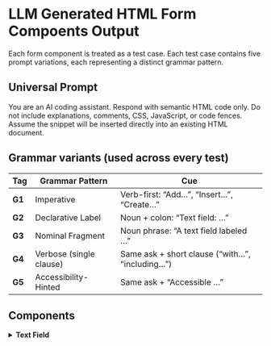 # LLM Generated HTML Form Compoents Output 
Each form component is treated as a test case.
Each test case contains five prompt variations, each representing a distinct grammar pattern.

## Universal Prompt 
You are an AI coding assistant.
Respond with semantic HTML code only.
Do not include explanations, comments, CSS, JavaScript, or code fences.
Assume the snippet will be inserted directly into an existing HTML document.

## Grammar variants (used across every test)

| Tag    | Grammar Pattern         | Cue                                             |
| ------ | ----------------------- | ----------------------------------------------- |
| **G1** | Imperative              | Verb-first: “Add…”, “Insert…”, “Create…”        |
| **G2** | Declarative Label       | Noun + colon: “Text field: …”                   |
| **G3** | Nominal Fragment        | Noun phrase: “A text field labeled …”           |
| **G4** | Verbose (single clause) | Same ask + short clause (“with…”, “including…”) |
| **G5** | Accessibility-Hinted    | Same ask + “Accessible …”                       |

## Components 

<details>
  <summary><strong>Text Field</strong></summary>

| Model | Variant | Prompt | Output (HTML) | File Link |
|--------|----------|---------|----------------|------------|
| **openai/gpt-5** | G1 | Insert a field to respond to the question “What color is an orange?” | — | [g1.html](outputs/text-field/openai-gpt-5/g1.html) |
|  | G2 | Text field: What color is an orange? | — | [g2.html](outputs/text-field/openai-gpt-5/g2.html) |
|  | G3 | Field: What color is an orange? | — | [g3.html](outputs/text-field/openai-gpt-5/g3.html) |
|  | G4 | Field and label for “What color is an orange?” | — | [g4.html](outputs/text-field/openai-gpt-5/g4.html) |
|  | G5 | Accessible field to answer What color is an orange? | — | [g5.html](outputs/text-field/openai-gpt-5/g5.html) |
| **openai/gpt-5-mini** | G1 | Insert a field to respond to the question “What color is an orange?” | — | [g1.html](outputs/text-field/openai-gpt-5-mini/g1.html) |
|  | G2 | Text field: What color is an orange? | — | [g2.html](outputs/text-field/openai-gpt-5-mini/g2.html) |
|  | G3 | Field: What color is an orange? | — | [g3.html](outputs/text-field/openai-gpt-5-mini/g3.html) |
|  | G4 | Field and label for “What color is an orange?” | — | [g4.html](outputs/text-field/openai-gpt-5-mini/g4.html) |
|  | G5 | Accessible field to answer What color is an orange? | — | [g5.html](outputs/text-field/openai-gpt-5-mini/g5.html) |
| **openai/gpt-4.1-mini** | G1 | Insert a field to respond to the question “What color is an orange?” | — | [g1.html](outputs/text-field/openai-gpt-4.1-mini/g1.html) |
|  | G2 | Text field: What color is an orange? | — | [g2.html](outputs/text-field/openai-gpt-4.1-mini/g2.html) |
|  | G3 | Field: What color is an orange? | — | [g3.html](outputs/text-field/openai-gpt-4.1-mini/g3.html) |
|  | G4 | Field and label for “What color is an orange?” | — | [g4.html](outputs/text-field/openai-gpt-4.1-mini/g4.html) |
|  | G5 | Accessible field to answer What color is an orange? | — | [g5.html](outputs/text-field/openai-gpt-4.1-mini/g5.html) |
| **anthropic/claude-sonnet-4.5** | G1 | Insert a field to respond to the question “What color is an orange?” | — | [g1.html](outputs/text-field/anthropic-claude-sonnet-4.5/g1.html) |
|  | G2 | Text field: What color is an orange? | — | [g2.html](outputs/text-field/anthropic-claude-sonnet-4.5/g2.html) |
|  | G3 | Field: What color is an orange? | — | [g3.html](outputs/text-field/anthropic-claude-sonnet-4.5/g3.html) |
|  | G4 | Field and label for “What color is an orange?” | — | [g4.html](outputs/text-field/anthropic-claude-sonnet-4.5/g4.html) |
|  | G5 | Accessible field to answer What color is an orange? | — | [g5.html](outputs/text-field/anthropic-claude-sonnet-4.5/g5.html) |
| **anthropic/claude-sonnet-4** | G1 | Insert a field to respond to the question “What color is an orange?” | — | [g1.html](outputs/text-field/anthropic-claude-sonnet-4/g1.html) |
|  | G2 | Text field: What color is an orange? | — | [g2.html](outputs/text-field/anthropic-claude-sonnet-4/g2.html) |
|  | G3 | Field: What color is an orange? | — | [g3.html](outputs/text-field/anthropic-claude-sonnet-4/g3.html) |
|  | G4 | Field and label for “What color is an orange?” | — | [g4.html](outputs/text-field/anthropic-claude-sonnet-4/g4.html) |
|  | G5 | Accessible field to answer What color is an orange? | — | [g5.html](outputs/text-field/anthropic-claude-sonnet-4/g5.html) |
| **anthropic/claude-3.7-sonnet** | G1 | Insert a field to respond to the question “What color is an orange?” | — | [g1.html](outputs/text-field/anthropic-claude-3.7-sonnet/g1.html) |
|  | G2 | Text field: What color is an orange? | — | [g2.html](outputs/text-field/anthropic-claude-3.7-sonnet/g2.html) |
|  | G3 | Field: What color is an orange? | — | [g3.html](outputs/text-field/anthropic-claude-3.7-sonnet/g3.html) |
|  | G4 | Field and label for “What color is an orange?” | — | [g4.html](outputs/text-field/anthropic-claude-3.7-sonnet/g4.html) |
|  | G5 | Accessible field to answer What color is an orange? | — | [g5.html](outputs/text-field/anthropic-claude-3.7-sonnet/g5.html) |
| **google/gemini-2.5-pro** | G1 | Insert a field to respond to the question “What color is an orange?” | — | [g1.html](outputs/text-field/google-gemini-2.5-pro/g1.html) |
|  | G2 | Text field: What color is an orange? | — | [g2.html](outputs/text-field/google-gemini-2.5-pro/g2.html) |
|  | G3 | Field: What color is an orange? | — | [g3.html](outputs/text-field/google-gemini-2.5-pro/g3.html) |
|  | G4 | Field and label for “What color is an orange?” | — | [g4.html](outputs/text-field/google-gemini-2.5-pro/g4.html) |
|  | G5 | Accessible field to answer What color is an orange? | — | [g5.html](outputs/text-field/google-gemini-2.5-pro/g5.html) |
| **google/gemini-2.5-flash** | G1 | Insert a field to respond to the question “What color is an orange?” | — | [g1.html](outputs/text-field/google-gemini-2.5-flash/g1.html) |
|  | G2 | Text field: What color is an orange? | — | [g2.html](outputs/text-field/google-gemini-2.5-flash/g2.html) |
|  | G3 | Field: What color is an orange? | — | [g3.html](outputs/text-field/google-gemini-2.5-flash/g3.html) |
|  | G4 | Field and label for “What color is an orange?” | — | [g4.html](outputs/text-field/google-gemini-2.5-flash/g4.html) |
|  | G5 | Accessible field to answer What color is an orange? | — | [g5.html](outputs/text-field/google-gemini-2.5-flash/g5.html) |
| **google/gemma-3-12b-it** | G1 | Insert a field to respond to the question “What color is an orange?” | — | [g1.html](outputs/text-field/google-gemma-3-12b-it/g1.html) |
|  | G2 | Text field: What color is an orange? | — | [g2.html](outputs/text-field/google-gemma-3-12b-it/g2.html) |
|  | G3 | Field: What color is an orange? | — | [g3.html](outputs/text-field/google-gemma-3-12b-it/g3.html) |
|  | G4 | Field and label for “What color is an orange?” | — | [g4.html](outputs/text-field/google-gemma-3-12b-it/g4.html) |
|  | G5 | Accessible field to answer What color is an orange? | — | [g5.html](outputs/text-field/google-gemma-3-12b-it/g5.html) |
| **x-ai/grok-4-fast** | G1 | Insert a field to respond to the question “What color is an orange?” | — | [g1.html](outputs/text-field/x-ai-grok-4-fast/g1.html) |
|  | G2 | Text field: What color is an orange? | — | [g2.html](outputs/text-field/x-ai-grok-4-fast/g2.html) |
|  | G3 | Field: What color is an orange? | — | [g3.html](outputs/text-field/x-ai-grok-4-fast/g3.html) |
|  | G4 | Field and label for “What color is an orange?” | — | [g4.html](outputs/text-field/x-ai-grok-4-fast/g4.html) |
|  | G5 | Accessible field to answer What color is an orange? | — | [g5.html](outputs/text-field/x-ai-grok-4-fast/g5.html) |
| **x-ai/grok-4** | G1 | Insert a field to respond to the question “What color is an orange?” | — | [g1.html](outputs/text-field/x-ai-grok-4/g1.html) |
|  | G2 | Text field: What color is an orange? | — | [g2.html](outputs/text-field/x-ai-grok-4/g2.html) |
|  | G3 | Field: What color is an orange? | — | [g3.html](outputs/text-field/x-ai-grok-4/g3.html) |
|  | G4 | Field and label for “What color is an orange?” | — | [g4.html](outputs/text-field/x-ai-grok-4/g4.html) |
|  | G5 | Accessible field to answer What color is an orange? | — | [g5.html](outputs/text-field/x-ai-grok-4/g5.html) |
| **deepseek/deepseek-chat-v3.1** | G1 | Insert a field to respond to the question “What color is an orange?” | — | [g1.html](outputs/text-field/deepseek-deepseek-chat-v3.1/g1.html) |
|  | G2 | Text field: What color is an orange? | — | [g2.html](outputs/text-field/deepseek-deepseek-chat-v3.1/g2.html) |
|  | G3 | Field: What color is an orange? | — | [g3.html](outputs/text-field/deepseek-deepseek-chat-v3.1/g3.html) |
|  | G4 | Field and label for “What color is an orange?” | — | [g4.html](outputs/text-field/deepseek-deepseek-chat-v3.1/g4.html) |
|  | G5 | Accessible field to answer What color is an orange? | — | [g5.html](outputs/text-field/deepseek-deepseek-chat-v3.1/g5.html) |
| **qwen/qwen3-coder-30b-a3b-instruct** | G1 | Insert a field to respond to the question “What color is an orange?” | — | [g1.html](outputs/text-field/qwen-qwen3-coder-30b-a3b-instruct/g1.html) |
|  | G2 | Text field: What color is an orange? | — | [g2.html](outputs/text-field/qwen-qwen3-coder-30b-a3b-instruct/g2.html) |
|  | G3 | Field: What color is an orange? | — | [g3.html](outputs/text-field/qwen-qwen3-coder-30b-a3b-instruct/g3.html) |
|  | G4 | Field and label for “What color is an orange?” | — | [g4.html](outputs/text-field/qwen-qwen3-coder-30b-a3b-instruct/g4.html) |
|  | G5 | Accessible field to answer What color is an orange? | — | [g5.html](outputs/text-field/qwen-qwen3-coder-30b-a3b-instruct/g5.html) |
| **qwen/qwen3-coder-480b-a35b** | G1 | Insert a field to respond to the question “What color is an orange?” | — | [g1.html](outputs/text-field/qwen-qwen3-coder-480b-a35b/g1.html) |
|  | G2 | Text field: What color is an orange? | — | [g2.html](outputs/text-field/qwen-qwen3-coder-480b-a35b/g2.html) |
|  | G3 | Field: What color is an orange? | — | [g3.html](outputs/text-field/qwen-qwen3-coder-480b-a35b/g3.html) |
|  | G4 | Field and label for “What color is an orange?” | — | [g4.html](outputs/text-field/qwen-qwen3-coder-480b-a35b/g4.html) |
|  | G5 | Accessible field to answer What color is an orange? | — | [g5.html](outputs/text-field/qwen-qwen3-coder-480b-a35b/g5.html) |
| **qwen/qwen3-vl-235b-a22b-instruct** | G1 | Insert a field to respond to the question “What color is an orange?” | — | [g1.html](outputs/text-field/qwen-qwen3-vl-235b-a22b-instruct/g1.html) |
|  | G2 | Text field: What color is an orange? | — | [g2.html](outputs/text-field/qwen-qwen3-vl-235b-a22b-instruct/g2.html) |
|  | G3 | Field: What color is an orange? | — | [g3.html](outputs/text-field/qwen-qwen3-vl-235b-a22b-instruct/g3.html) |
|  | G4 | Field and label for “What color is an orange?” | — | [g4.html](outputs/text-field/qwen-qwen3-vl-235b-a22b-instruct/g4.html) |
|  | G5 | Accessible field to answer What color is an orange? | — | [g5.html](outputs/text-field/qwen-qwen3-vl-235b-a22b-instruct/g5.html) |
| **z-ai/glm-4.6** | G1 | Insert a field to respond to the question “What color is an orange?” | — | [g1.html](outputs/text-field/z-ai-glm-4.6/g1.html) |
|  | G2 | Text field: What color is an orange? | — | [g2.html](outputs/text-field/z-ai-glm-4.6/g2.html) |
|  | G3 | Field: What color is an orange? | — | [g3.html](outputs/text-field/z-ai-glm-4.6/g3.html) |
|  | G4 | Field and label for “What color is an orange?” | — | [g4.html](outputs/text-field/z-ai-glm-4.6/g4.html) |
|  | G5 | Accessible field to answer What color is an orange? | — | [g5.html](outputs/text-field/z-ai-glm-4.6/g5.html) |
| **z-ai/glm-4.5-air** | G1 | Insert a field to respond to the question “What color is an orange?” | — | [g1.html](outputs/text-field/z-ai-glm-4.5-air/g1.html) |
|  | G2 | Text field: What color is an orange? | — | [g2.html](outputs/text-field/z-ai-glm-4.5-air/g2.html) |
|  | G3 | Field: What color is an orange? | — | [g3.html](outputs/text-field/z-ai-glm-4.5-air/g3.html) |
|  | G4 | Field and label for “What color is an orange?” | — | [g4.html](outputs/text-field/z-ai-glm-4.5-air/g4.html) |
|  | G5 | Accessible field to answer What color is an orange? | — | [g5.html](outputs/text-field/z-ai-glm-4.5-air/g5.html) |
| **mistral/mixtral-8x22b** | G1 | Insert a field to respond to the question “What color is an orange?” | — | [g1.html](outputs/text-field/mistral-mixtral-8x22b/g1.html) |
|  | G2 | Text field: What color is an orange? | — | [g2.html](outputs/text-field/mistral-mixtral-8x22b/g2.html) |
|  | G3 | Field: What color is an orange? | — | [g3.html](outputs/text-field/mistral-mixtral-8x22b/g3.html) |
|  | G4 | Field and label for “What color is an orange?” | — | [g4.html](outputs/text-field/mistral-mixtral-8x22b/g4.html) |
|  | G5 | Accessible field to answer What color is an orange? | — | [g5.html](outputs/text-field/mistral-mixtral-8x22b/g5.html) |
| **meta/llama-3.1-405b** | G1 | Insert a field to respond to the question “What color is an orange?” | — | [g1.html](outputs/text-field/meta-llama-3.1-405b/g1.html) |
|  | G2 | Text field: What color is an orange? | — | [g2.html](outputs/text-field/meta-llama-3.1-405b/g2.html) |
|  | G3 | Field: What color is an orange? | — | [g3.html](outputs/text-field/meta-llama-3.1-405b/g3.html) |
|  | G4 | Field and label for “What color is an orange?” | — | [g4.html](outputs/text-field/meta-llama-3.1-405b/g4.html) |
|  | G5 | Accessible field to answer What color is an orange? | — | [g5.html](outputs/text-field/meta-llama-3.1-405b/g5.html) |
| **meta/llama-3.1-70b** | G1 | Insert a field to respond to the question “What color is an orange?” | — | [g1.html](outputs/text-field/meta-llama-3.1-70b/g1.html) |
|  | G2 | Text field: What color is an orange? | — | [g2.html](outputs/text-field/meta-llama-3.1-70b/g2.html) |
|  | G3 | Field: What color is an orange? | — | [g3.html](outputs/text-field/meta-llama-3.1-70b/g3.html) |
|  | G4 | Field and label for “What color is an orange?” | — | [g4.html](outputs/text-field/meta-llama-3.1-70b/g4.html) |
|  | G5 | Accessible field to answer What color is an orange? | — | [g5.html](outputs/text-field/meta-llama-3.1-70b/g5.html) |

</details>
